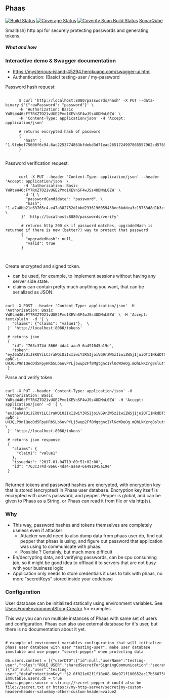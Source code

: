 ## Phaas

[![Build Status](https://travis-ci.org/TomiTakussaari/phaas.svg?branch=master)](https://travis-ci.org/TomiTakussaari/phaas)
[![Coverage Status](https://coveralls.io/repos/github/TomiTakussaari/phaas/badge.svg?branch=master)](https://coveralls.io/github/TomiTakussaari/phaas?branch=master)
[![Coverity Scan Build Status](https://scan.coverity.com/projects/11237/badge.svg)](https://scan.coverity.com/projects/tomitakussaari-phaas)
[SonarQube](https://sonarqube.com/dashboard?id=com.github.tomitakussaari%3Aphaas)

Small(ish) http api for securely protecting passwords and generating tokens.

##### What and how

### Interactive demo & Swagger documentation
- https://mysterious-island-45294.herokuapp.com/swagger-ui.html 
- Authentication: (Basic) testing-user / my-password


Password hash request:

```    
         
      $ curl 'http://localhost:8080/passwords/hash' -X PUT --data-binary $'{"rawPassword": "password"}' \ 
      -H 'Authorization: Basic YWRtaW46cFY7RXZTO21vUGE2Pmo1XEVnSF4wJSs4UDMnL0ZW' \  
      -H 'Content-Type: application/json' -H 'Accept: application/json'
      
      # returns encrypted hash of password 
      {
        "hash" : "1.9febef75606f6c94.6ac2253774863bfdebd3d71eac2651724997865557962cd57659301932bf500d86a74a677955beec6304ffb9a60aad356c876d59b2d4d074c3df59fd89e8803f7572d68dbe38b24acf1dfd4b801e4caa"
      }
      
```   

Password verification request:      

```
      
      curl -X PUT --header 'Content-Type: application/json' --header 'Accept: application/json' \
        -H 'Authorization: Basic YWRtaW46cFY7RXZTO21vUGE2Pmo1XEVnSF4wJSs4UDMnL0ZW' \
        -d '{ \ 
         "passwordCandidate": "password", \ 
         "hash": "1.a7a8bb21c63765c4.e47a382752d1bbd2336196059438ec6bddea3c15753d8d1b3cf585e326af907cafd269cbb309fd9521cc48f82a0a8a0f98448bc9fab5859af20ed96163759deb61e133181689045cfac7f91390f05a91" \ 
       }' 'http://localhost:8080/passwords/verify'
       
       # returns http 200 ok if password matches, upgradedHash is returned if there is new (better?) way to protect that password
       {
         "upgradedHash": null,
         "valid": true
       }

      
  ``` 
 
Create encrypted and signed token. 
- can be used, for example, to implement sessions without having any server side state.
- claims can contain pretty much anything you want, that can be serialized as JSON.

```

curl -X POST --header 'Content-Type: application/json' -H 'Authorization: Basic YWRtaW46cFY7RXZTO21vUGE2Pmo1XEVnSF4wJSs4UDMnL0ZW' \ -H 'Accept: text/plain' -d '{ \ 
   "claims": {"claim1": "value1"},  \ 
 }' 'http://localhost:8080/tokens'
 
 # returns json 
 {
   "id": "763c374d-8666-4da4-aaa9-6a491045a19e",
   "token": "eyJ6aXAiOiJERUYiLCJraWQiOiIxIiwiY3R5IjoiVG9rZW5zIiwiZW5jIjoiQTI1NkdDTSIsImFsZyI6ImRpciJ9..PgTKh_GbC3r_8FaQ.Rcn73C5xouJeOdSp17WSVpPqFtATtMDwNC91pvSw0cOy4X5WfQp_1AoFuuWF1giuUGNRYnUSpSlr0GKAWl2oqbLX1ocYb_npwR8mRTQJufSWuEr6o8ecMfb_jmw3uhJi9ABHF_0n10FJDdqyXnh26V7aZAauoMmL2gE-apNC-i-UHJQLP9nIQecDd5FpyHRbSLb6uvPYLj5wup2Ff8MgtgncIYlKcWDeOg.mQhLkKzrg8slutfRNySz6w"
 }

```

Parse and verify token.

```

curl -X PUT --header 'Content-Type: application/json' -H 'Authorization: Basic YWRtaW46cFY7RXZTO21vUGE2Pmo1XEVnSF4wJSs4UDMnL0ZW' -H 'Accept: application/json' -d '{ \ 
   "token": "eyJ6aXAiOiJERUYiLCJraWQiOiIxIiwiY3R5IjoiVG9rZW5zIiwiZW5jIjoiQTI1NkdDTSIsImFsZyI6ImRpciJ9..PgTKh_GbC3r_8FaQ.Rcn73C5xouJeOdSp17WSVpPqFtATtMDwNC91pvSw0cOy4X5WfQp_1AoFuuWF1giuUGNRYnUSpSlr0GKAWl2oqbLX1ocYb_npwR8mRTQJufSWuEr6o8ecMfb_jmw3uhJi9ABHF_0n10FJDdqyXnh26V7aZAauoMmL2gE-apNC-i-UHJQLP9nIQecDd5FpyHRbSLb6uvPYLj5wup2Ff8MgtgncIYlKcWDeOg.mQhLkKzrg8slutfRNySz6w" \ 
 }' 'http://localhost:8080/tokens'
 
 # returns json response 
 {
   "claims": {
     "claim1": "value1"
   },
   "issuedAt": "2017-01-04T19:09:51+02:00",
   "id": "763c374d-8666-4da4-aaa9-6a491045a19e"
 }
 
```

Returned tokens and password hashes are encrypted, with encryption key that is stored (encrypted) in Phaas user database.
Encryption key itself is encrypted with user's password, and pepper. Pepper is global, and can be given to Phaas as a String, or Phaas can read it from file or via http(s).


### Why
- This way, password hashes and tokens themselves are completely useless even if attacker 
    - Attacker would need to also dump data from phaas user db, find out pepper that phaas is using, and figure out password that application was using to communicate with phaas.
    - Possible ? Certainly, but much more difficult
- En/decrypting data, and verifying passwords, can be cpu consuming job, so it might be good idea to offload it to servers that are not busy with your business logic
- Application only needs to store credentials it uses to talk with phaas, no more "secretKeys" stored inside your codebase


### Configuration

User database can be initialized statically using environment variables. 
See [UsersFromEnvironmentStringCreator](src/test/java/com/github/tomitakussaari/phaas/user/UsersFromEnvironmentStringCreator.java) for examples.

This way you can run multiple instances of Phaas with same set of users and configuration.
Phaas can also use external database for it's user, but there is no documentation about it yet.

```properties

# example of environment variables configuration that will initialize phaas user database with user "testing-user", make user database immutable and use pepper "secret-pepper" when protecting data

db.users.content = [{"userDTO":{"id":null,"userName":"testing-user","roles":"ROLE_USER","sharedSecretForSigningCommunication":"secret"},"userConfigurationDTOs":[{"id":null,"user":"testing-user","dataProtectionKey":"$2.0f021e62f1f18e08.66e971f100652ac17b560750f527af7057cbacff5449100dcd50627af03b6de092c6978c3d68d2b155cafd5e883b98d622b532a86344b1cc290f781e37a80074","active":true,"algorithm":"ARGON2"}]}]
immutable.users.db = true
phaas.pepper.source = string://secret-pepper # could also be file://secret.txt or https://my-http-server/secret|my-custom-header=header-value&my-other-custom-header=value2

```
 



